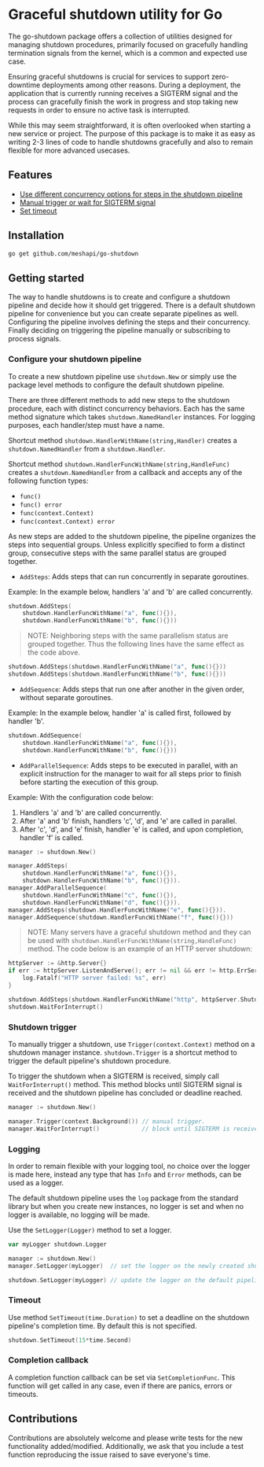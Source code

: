 # Graceful shutdown utility for Go

The go-shutdown package offers a collection of utilities designed for managing shutdown procedures,
primarily focused on gracefully handling termination signals from the kernel, which is a common and
expected use case.

Ensuring graceful shutdowns is crucial for services to support zero-downtime deployments among other reasons.
During a deployment, the application that is currently running receives a SIGTERM signal and the process
can gracefully finish the work in progress and stop taking new requests in order to ensure no active task is
interrupted.

While this may seem straightforward, it is often overlooked when starting a new service or project.
The purpose of this package is to make it as easy as writing 2-3 lines of code to handle shutdowns
gracefully and also to remain flexible for more advanced usecases.


## Features

* [Use different concurrency options for steps in the shutdown pipeline](#configure-your-shutdown-pipeline)
* [Manual trigger or wait for SIGTERM signal](#shutdown-trigger)
* [Set timeout](#timeout)

## Installation

```bash
go get github.com/meshapi/go-shutdown
```

## Getting started

The way to handle shutdowns is to create and configure a shutdown pipeline and decide how it should get triggered.
There is a default shutdown pipeline for convenience but you can create separate pipelines as well.
Configuring the pipeline involves defining the steps and their concurrency. Finally deciding on triggering the pipeline
manually or subscribing to process signals.

### Configure your shutdown pipeline

To create a new shutdown pipeline use `shutdown.New` or simply use the package level methods to configure the default
shutdown pipeline.

There are three different methods to add new steps to the shutdown procedure, each with distinct concurrency behaviors.
Each has the same method signature which takes `shutdown.NamedHandler` instances. For logging purposes, each
handler/step must have a name.

Shortcut method `shutdown.HandlerWithName(string,Handler)` creates a `shutdown.NamedHandler` from a `shutdown.Handler`.

Shortcut method `shutdown.HandlerFuncWithName(string,HandleFunc)` creates a `shutdown.NamedHandler` from a callback and
accepts any of the following function types:
- `func()`
- `func() error`
- `func(context.Context)`
- `func(context.Context) error`

As new steps are added to the shutdown pipeline, the pipeline organizes the steps into sequential groups.
Unless explicitly specified to form a distinct group, consecutive steps with the same parallel status
are grouped together.

* `AddSteps`: Adds steps that can run concurrently in separate goroutines.

Example: In the example below, handlers 'a' and 'b' are called concurrently.

```go
shutdown.AddSteps(
    shutdown.HandlerFuncWithName("a", func(){}),
    shutdown.HandlerFuncWithName("b", func(){}))
```

> NOTE: Neighboring steps with the same parallelism status are grouped together. Thus the following lines have the
same effect as the code above.

```go
shutdown.AddSteps(shutdown.HandlerFuncWithName("a", func(){}))
shutdown.AddSteps(shutdown.HandlerFuncWithName("b", func(){}))
```

* `AddSequence`: Adds steps that run one after another in the given order, without separate goroutines.

Example: In the example below, handler 'a' is called first, followed by handler 'b'.

```go
shutdown.AddSequence(
    shutdown.HandlerFuncWithName("a", func(){}),
    shutdown.HandlerFuncWithName("b", func(){}))
```

* `AddParallelSequence`: Adds steps to be executed in parallel, with an explicit instruction for the manager to wait
for all steps prior to finish before starting the execution of this group.

Example: With the configuration code below:
1. Handlers 'a' and 'b' are called concurrently.
2. After 'a' and 'b' finish, handlers 'c', 'd', and 'e' are called in parallel.
3. After 'c', 'd', and 'e' finish, handler 'e' is called, and upon completion, handler 'f' is called.

```go
manager := shutdown.New()

manager.AddSteps(
    shutdown.HandlerFuncWithName("a", func(){}),
    shutdown.HandlerFuncWithName("b", func(){})).
manager.AddParallelSequence(
    shutdown.HandlerFuncWithName("c", func(){}),
    shutdown.HandlerFuncWithName("d", func(){})).
manager.AddSteps(shutdown.HandlerFuncWithName("e", func(){})).
manager.AddSequence(shutdown.HandlerFuncWithName("f", func(){}))
```

> NOTE: Many servers have a graceful shutdown method and they can be used with
> `shutdown.HandlerFuncWithName(string,HandleFunc)` method. The code below is an example of an HTTP server shutdown:

```go
httpServer := &http.Server{}
if err := httpServer.ListenAndServe(); err != nil && err != http.ErrServerClosed {
    log.Fatalf("HTTP server failed: %s", err)
}

shutdown.AddSteps(shutdown.HandlerFuncWithName("http", httpServer.Shutdown))
shutdown.WaitForInterrupt()
```

### Shutdown trigger

To manually trigger a shutdown, use `Trigger(context.Context)` method on a shutdown manager instance.
`shutdown.Trigger` is a shortcut method to trigger the default pipeline's shutdown procedure.

To trigger the shutdown when a SIGTERM is received, simply call `WaitForInterrupt()` method. This method blocks until
SIGTERM signal is received and the shutdown pipeline has concluded or deadline reached.

```go
manager := shutdown.New()

manager.Trigger(context.Background()) // manual trigger.
manager.WaitForInterrupt()            // block until SIGTERM is received and shutdown procedures have finished.
```

### Logging

In order to remain flexible with your logging tool, no choice over the logger is made here, instead any type that has
`Info` and `Error` methods, can be used as a logger.

The default shutdown pipeline uses the `log` package from the standard library but when you create new instances, no
logger is set and when no logger is available, no logging will be made.

Use the `SetLogger(Logger)` method to set a logger.

```go
var myLogger shutdown.Logger

manager := shutdown.New()
manager.SetLogger(myLogger)  // set the logger on the newly created shutdown pipeline.

shutdown.SetLogger(myLogger) // update the logger on the default pipeline.
```

### Timeout

Use method `SetTimeout(time.Duration)` to set a deadline on the shutdown pipeline's completion time. By default this is
not specified.

```go
shutdown.SetTimeout(15*time.Second)
```

### Completion callback

A completion function callback can be set via `SetCompletionFunc`. This function will get called in any case, even if
there are panics, errors or timeouts.

## Contributions

Contributions are absolutely welcome and please write tests for the new functionality added/modified.
Additionally, we ask that you include a test function reproducing the issue raised to save everyone's time.
